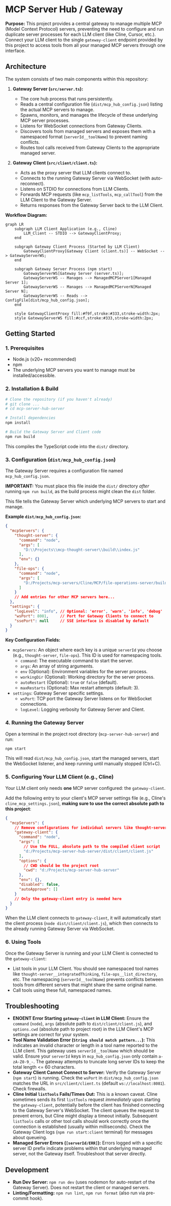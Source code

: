 ﻿# MCP Server Hub / Gateway

**Purpose:** This project provides a central gateway to manage multiple MCP (Model Context Protocol) servers, preventing the need to configure and run duplicate server processes for each LLM client (like Cline, Cursor, etc.). Connect your LLM client to the single `gateway-client` endpoint provided by this project to access tools from all your managed MCP servers through one interface.

## Architecture

The system consists of two main components within this repository:

1. **Gateway Server (`src/server.ts`):**
    * The core hub process that runs persistently.
    * Reads a central configuration file (`dist/mcp_hub_config.json`) listing the actual MCP servers to manage.
    * Spawns, monitors, and manages the lifecycle of these underlying MCP server processes.
    * Listens for WebSocket connections from Gateway Clients.
    * Discovers tools from managed servers and exposes them with a namespaced format (`serverId__toolName`) to prevent naming conflicts.
    * Routes tool calls received from Gateway Clients to the appropriate managed server.

2. **Gateway Client (`src/client/client.ts`):**
    * Acts as the proxy server that LLM clients connect to.
    * Connects to the running Gateway Server via WebSocket (with auto-reconnect).
    * Listens on STDIO for connections from LLM Clients.
    * Forwards MCP requests (like `mcp_listTools`, `mcp_callTool`) from the LLM Client to the Gateway Server.
    * Returns responses from the Gateway Server back to the LLM Client.

**Workflow Diagram:**

```mermaid
graph LR
    subgraph LLM Client Application (e.g., Cline)
        LLM_Client -- STDIO --> GatewayClientProxy;
    end

    subgraph Gateway Client Process (Started by LLM Client)
        GatewayClientProxy[Gateway Client (client.ts)] -- WebSocket --> GatewayServerWS;
    end

    subgraph Gateway Server Process (npm start)
        GatewayServerWS[Gateway Server (server.ts)];
        GatewayServerWS -- Manages --> ManagedMCPServer1[Managed Server 1];
        GatewayServerWS -- Manages --> ManagedMCPServerN[Managed Server N];
        GatewayServerWS -- Reads --> ConfigFile[dist/mcp_hub_config.json];
    end

    style GatewayClientProxy fill:#f9f,stroke:#333,stroke-width:2px;
    style GatewayServerWS fill:#ccf,stroke:#333,stroke-width:2px;
```

## Getting Started

### 1. Prerequisites

* Node.js (v20+ recommended)
* npm
* The underlying MCP servers you want to manage must be installed/accessible.

### 2. Installation & Build

```bash
# Clone the repository (if you haven't already)
# git clone ...
# cd mcp-server-hub-server

# Install dependencies
npm install

# Build the Gateway Server and Client code
npm run build
```

This compiles the TypeScript code into the `dist/` directory.

### 3. Configuration (`dist/mcp_hub_config.json`)

The Gateway Server requires a configuration file named `mcp_hub_config.json`.

**IMPORTANT:** You must place this file inside the `dist/` directory *after* running `npm run build`, as the build process might clean the `dist` folder.

This file tells the Gateway Server which underlying MCP servers to start and manage.

**Example `dist/mcp_hub_config.json`:**

```json
{
  "mcpServers": {
    "thought-server": {
      "command": "node",
      "args": [
        "D:\\Projects\\mcp-thought-server\\build\\index.js"
      ],
      "env": {}
    },
    "file-ops": { 
      "command": "node",
      "args": [
        "D:/Projects/mcp-servers/Cline/MCP/file-operations-server/build/index.js"
      ]
    }
    // Add entries for other MCP servers here...
  },
  "settings": {
    "logLevel": "info", // Optional: 'error', 'warn', 'info', 'debug'
    "wsPort": 8081,     // Port for Gateway Clients to connect to
    "ssePort": null     // SSE interface is disabled by default
  }
}
```

**Key Configuration Fields:**

* `mcpServers`: An object where each key is a unique `serverId` you choose (e.g., `thought-server`, `file-ops`). This ID is used for namespacing tools.
  * `command`: The executable command to start the server.
  * `args`: An array of string arguments.
  * `env` (Optional): Environment variables for the server process.
  * `workingDir` (Optional): Working directory for the server process.
  * `autoRestart` (Optional): `true` or `false` (default).
  * `maxRestarts` (Optional): Max restart attempts (default: 3).
* `settings`: Gateway Server specific settings.
  * `wsPort`: TCP port the Gateway Server listens on for WebSocket connections.
  * `logLevel`: Logging verbosity for Gateway Server and Client.

### 4. Running the Gateway Server

Open a terminal in the project root directory (`mcp-server-hub-server`) and run:

```bash
npm start
```

This will read `dist/mcp_hub_config.json`, start the managed servers, start the WebSocket listener, and keep running until manually stopped (Ctrl+C).

### 5. Configuring Your LLM Client (e.g., Cline)

Your LLM client only needs **one** MCP server configured: the `gateway-client`.

Add the following entry to your client's MCP server settings file (e.g., Cline's `cline_mcp_settings.json`), **making sure to use the correct absolute path to this project**:

```json
{
  "mcpServers": {
    // Remove configurations for individual servers like thought-server, file-operations, etc.
    "gateway-client": {
      "command": "node",
      "args": [
        // Use the FULL, absolute path to the compiled client script
        "d:/Projects/mcp-server-hub-server/dist/client/client.js" 
      ],
      "options": {
        // CWD should be the project root
        "cwd": "d:/Projects/mcp-server-hub-server"
      },
      "env": {},
      "disabled": false,
      "autoApprove": [] 
    }
    // Only the gateway-client entry is needed here
  }
}
```

When the LLM client connects to `gateway-client`, it will automatically start the client process (`node dist/client/client.js`), which then connects to the already running Gateway Server via WebSocket.

### 6. Using Tools

Once the Gateway Server is running and your LLM Client is connected to the `gateway-client`:

* List tools in your LLM Client. You should see namespaced tool names like `thought-server__integratedThinking`, `file-ops__list_directory`, etc. The namespacing (`serverId__toolName`) prevents conflicts between tools from different servers that might share the same original name.
* Call tools using these full, namespaced names.

## Troubleshooting

* **ENOENT Error Starting `gateway-client` in LLM Client:** Ensure the `command` (`node`), `args` (absolute path to `dist/client/client.js`), and `options.cwd` (absolute path to project root) in the LLM Client's MCP settings are correct for your system.
* **Tool Name Validation Error (`String should match pattern...`):** This indicates an invalid character or length in a tool name reported to the LLM client. This gateway uses `serverId__toolName` which should be valid. Ensure your `serverId` keys in `mcp_hub_config.json` only contain `a-zA-Z0-9_-`. The gateway attempts to truncate long server IDs to keep the total length <= 60 characters.
* **Gateway Client Cannot Connect to Server:** Verify the Gateway Server (`npm start`) is running. Check the `wsPort` in `dist/mcp_hub_config.json` matches the URL in `src/client/client.ts` (default `ws://localhost:8081`). Check firewalls.
* **Cline Initial `listTools` Fails/Times Out:** This is a known caveat. Cline sometimes sends its first `listTools` request *immediately* upon starting the `gateway-client`, potentially before the client has finished connecting to the Gateway Server's WebSocket. The client queues the request to prevent errors, but Cline might display a timeout initially. Subsequent `listTools` calls or other tool calls should work correctly once the connection is established (usually within milliseconds). Check the Gateway Client logs (`npm run start:client` terminal) for messages about queueing.
* **Managed Server Errors (`[serverId/ERR]`):** Errors logged with a specific server ID prefix indicate problems within that underlying managed server, not the Gateway itself. Troubleshoot that server directly.

## Development

* **Run Dev Server:** `npm run dev` (uses nodemon for auto-restart of the Gateway Server). Does not restart the client or managed servers.
* **Linting/Formatting:** `npm run lint`, `npm run format` (also run via pre-commit hook).
